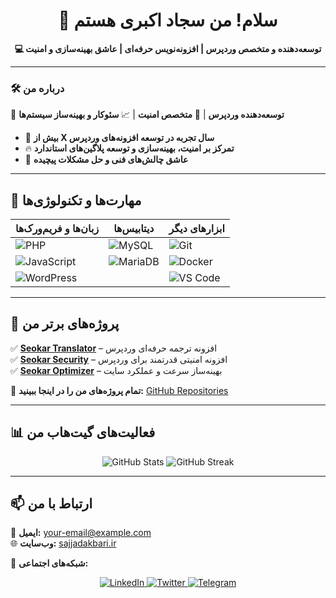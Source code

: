 <h1 align="center">👋 سلام! من سجاد اکبری هستم</h1>

<p align="center">
    <strong>💻 توسعه‌دهنده و متخصص وردپرس | افزونه‌نویس حرفه‌ای | عاشق بهینه‌سازی و امنیت</strong>
</p>

---

### 🛠️ درباره من  
🎯 **توسعه‌دهنده وردپرس** | 🔐 **متخصص امنیت** | 📈 **سئوکار و بهینه‌ساز سیستم‌ها**  
- 🎯 **بیش از X سال تجربه در توسعه افزونه‌های وردپرس**
- 🔥 **تمرکز بر امنیت، بهینه‌سازی و توسعه پلاگین‌های استاندارد**
- 🚀 **عاشق چالش‌های فنی و حل مشکلات پیچیده**

---

## 🚀 **مهارت‌ها و تکنولوژی‌ها**  

| زبان‌ها و فریم‌ورک‌ها | دیتابیس‌ها | ابزارهای دیگر |
|----------------------|------------|---------------|
| ![PHP](https://img.shields.io/badge/-PHP-777BB4?style=flat-square&logo=php&logoColor=white) | ![MySQL](https://img.shields.io/badge/-MySQL-4479A1?style=flat-square&logo=mysql&logoColor=white) | ![Git](https://img.shields.io/badge/-Git-F05032?style=flat-square&logo=git&logoColor=white) |
| ![JavaScript](https://img.shields.io/badge/-JavaScript-F7DF1E?style=flat-square&logo=javascript&logoColor=black) | ![MariaDB](https://img.shields.io/badge/-MariaDB-003545?style=flat-square&logo=mariadb&logoColor=white) | ![Docker](https://img.shields.io/badge/-Docker-2496ED?style=flat-square&logo=docker&logoColor=white) |
| ![WordPress](https://img.shields.io/badge/-WordPress-21759B?style=flat-square&logo=wordpress&logoColor=white) |  | ![VS Code](https://img.shields.io/badge/-VS_Code-007ACC?style=flat-square&logo=visualstudiocode&logoColor=white) |

---

## 📌 **پروژه‌های برتر من**  

✅ **[Seokar Translator](https://github.com/yourusername/seokar-translator)** – افزونه ترجمه حرفه‌ای وردپرس  
✅ **[Seokar Security](https://github.com/yourusername/seokar-security)** – افزونه امنیتی قدرتمند برای وردپرس  
✅ **[Seokar Optimizer](https://github.com/yourusername/seokar-optimizer)** – بهینه‌ساز سرعت و عملکرد سایت  

📂 **تمام پروژه‌های من را در اینجا ببینید:** [GitHub Repositories](https://github.com/yourusername?tab=repositories)  

---

## 📊 **فعالیت‌های گیت‌هاب من**  

<p align="center">
  <img src="https://github-readme-stats.vercel.app/api?username=yourusername&show_icons=true&theme=radical" alt="GitHub Stats" />
  <img src="https://github-readme-streak-stats.herokuapp.com/?user=yourusername&theme=radical" alt="GitHub Streak" />
</p>

---

## 📫 **ارتباط با من**  

📧 **ایمیل:** [your-email@example.com](mailto:your-email@example.com)  
🌐 **وب‌سایت:** [sajjadakbari.ir](https://sajjadakbari.ir)  

📱 **شبکه‌های اجتماعی:**  

<p align="center">
    <a href="https://linkedin.com/in/yourprofile">
        <img src="https://img.shields.io/badge/LinkedIn-%230077B5.svg?style=for-the-badge&logo=linkedin&logoColor=white" alt="LinkedIn" />
    </a>
    <a href="https://twitter.com/yourprofile">
        <img src="https://img.shields.io/badge/Twitter-%231DA1F2.svg?style=for-the-badge&logo=twitter&logoColor=white" alt="Twitter" />
    </a>
    <a href="https://t.me/yourprofile">
        <img src="https://img.shields.io/badge/Telegram-%232CA5E0.svg?style=for-the-badge&logo=telegram&logoColor=white" alt="Telegram" />
    </a>
</p>

